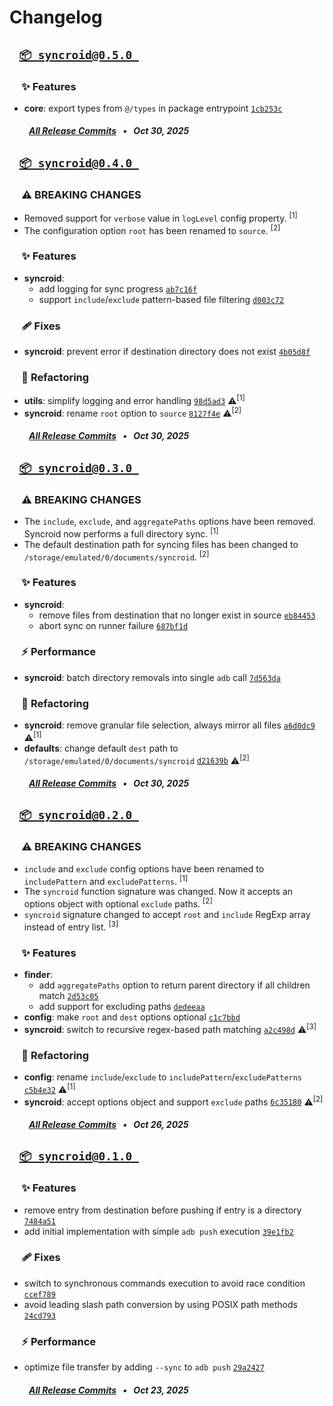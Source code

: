 # Changelog


## &ensp; [` 📦 syncroid@0.5.0  `](https://github.com/kh4f/syncroid/compare/syncroid@0.4.0...syncroid@0.5.0)

### &nbsp;&nbsp;&nbsp;&nbsp;&nbsp;✨ Features
- **core**: export types from `@/types` in package entrypoint [`1cb253c`](https://github.com/kh4f/syncroid/commit/1cb253c)

##### &emsp;&ensp;&nbsp;&nbsp; [_All Release Commits_](https://github.com/kh4f/syncroid/compare/syncroid@0.4.0...syncroid@0.5.0) &ensp;•&ensp; _Oct 30, 2025_


## &ensp; [` 📦 syncroid@0.4.0  `](https://github.com/kh4f/syncroid/compare/syncroid@0.3.0...syncroid@0.4.0)

### &nbsp;&nbsp;&nbsp;&nbsp;&nbsp;⚠️ BREAKING CHANGES
- Removed support for `verbose` value in `logLevel` config property. <sup>[1]</sup>
- The configuration option `root` has been renamed to `source`. <sup>[2]</sup>

### &nbsp;&nbsp;&nbsp;&nbsp;&nbsp;✨ Features
- **syncroid**: 
  - add logging for sync progress [`ab7c16f`](https://github.com/kh4f/syncroid/commit/ab7c16f)
  - support `include`/`exclude` pattern-based file filtering [`d003c72`](https://github.com/kh4f/syncroid/commit/d003c72)

### &nbsp;&nbsp;&nbsp;&nbsp;&nbsp;🩹 Fixes
- **syncroid**: prevent error if destination directory does not exist [`4b05d8f`](https://github.com/kh4f/syncroid/commit/4b05d8f)

### &nbsp;&nbsp;&nbsp;&nbsp;&nbsp;🚜 Refactoring
- **utils**: simplify logging and error handling [`98d5ad3`](https://github.com/kh4f/syncroid/commit/98d5ad3) ⚠️<sup>[1]</sup>
- **syncroid**: rename `root` option to `source` [`8127f4e`](https://github.com/kh4f/syncroid/commit/8127f4e) ⚠️<sup>[2]</sup>

##### &emsp;&ensp;&nbsp;&nbsp; [_All Release Commits_](https://github.com/kh4f/syncroid/compare/syncroid@0.3.0...syncroid@0.4.0) &ensp;•&ensp; _Oct 30, 2025_


## &ensp; [` 📦 syncroid@0.3.0  `](https://github.com/kh4f/syncroid/compare/syncroid@0.2.0...syncroid@0.3.0)

### &nbsp;&nbsp;&nbsp;&nbsp;&nbsp;⚠️ BREAKING CHANGES
- The `include`, `exclude`, and `aggregatePaths` options have been removed. Syncroid now performs a full directory sync. <sup>[1]</sup>
- The default destination path for syncing files has been changed to `/storage/emulated/0/documents/syncroid`. <sup>[2]</sup>

### &nbsp;&nbsp;&nbsp;&nbsp;&nbsp;✨ Features
- **syncroid**: 
  - remove files from destination that no longer exist in source [`eb84453`](https://github.com/kh4f/syncroid/commit/eb84453)
  - abort sync on runner failure [`687bf1d`](https://github.com/kh4f/syncroid/commit/687bf1d)

### &nbsp;&nbsp;&nbsp;&nbsp;&nbsp;⚡ Performance
- **syncroid**: batch directory removals into single `adb` call [`7d563da`](https://github.com/kh4f/syncroid/commit/7d563da)

### &nbsp;&nbsp;&nbsp;&nbsp;&nbsp;🚜 Refactoring
- **syncroid**: remove granular file selection, always mirror all files [`a6d0dc9`](https://github.com/kh4f/syncroid/commit/a6d0dc9) ⚠️<sup>[1]</sup>
- **defaults**: change default `dest` path to `/storage/emulated/0/documents/syncroid` [`d21639b`](https://github.com/kh4f/syncroid/commit/d21639b) ⚠️<sup>[2]</sup>

##### &emsp;&ensp;&nbsp;&nbsp; [_All Release Commits_](https://github.com/kh4f/syncroid/compare/syncroid@0.2.0...syncroid@0.3.0) &ensp;•&ensp; _Oct 30, 2025_


## &ensp; [` 📦 syncroid@0.2.0  `](https://github.com/kh4f/syncroid/compare/vite-plugin-syncroid@0.1.0...syncroid@0.2.0)

### &nbsp;&nbsp;&nbsp;&nbsp;&nbsp;⚠️ BREAKING CHANGES
- `include` and `exclude` config options have been renamed to `includePattern` and `excludePatterns`. <sup>[1]</sup>
- The `syncroid` function signature was changed. Now it accepts an options object with optional `exclude` paths. <sup>[2]</sup>
- `syncroid` signature changed to accept `root` and `include` RegExp array instead of entry list. <sup>[3]</sup>

### &nbsp;&nbsp;&nbsp;&nbsp;&nbsp;✨ Features
- **finder**: 
  - add `aggregatePaths` option to return parent directory if all children match [`2d53c05`](https://github.com/kh4f/syncroid/commit/2d53c05)
  - add support for excluding paths [`dedeeaa`](https://github.com/kh4f/syncroid/commit/dedeeaa)
- **config**: make `root` and `dest` options optional [`c1c7bbd`](https://github.com/kh4f/syncroid/commit/c1c7bbd)
- **syncroid**: switch to recursive regex-based path matching [`a2c498d`](https://github.com/kh4f/syncroid/commit/a2c498d) ⚠️<sup>[3]</sup>

### &nbsp;&nbsp;&nbsp;&nbsp;&nbsp;🚜 Refactoring
- **config**: rename `include`/`exclude` to `includePattern`/`excludePatterns` [`c5b4e32`](https://github.com/kh4f/syncroid/commit/c5b4e32) ⚠️<sup>[1]</sup>
- **syncroid**: accept options object and support `exclude` paths [`6c35180`](https://github.com/kh4f/syncroid/commit/6c35180) ⚠️<sup>[2]</sup>

##### &emsp;&ensp;&nbsp;&nbsp; [_All Release Commits_](https://github.com/kh4f/syncroid/compare/vite-plugin-syncroid@0.1.0...syncroid@0.2.0) &ensp;•&ensp; _Oct 26, 2025_


## &ensp; [` 📦 syncroid@0.1.0  `](https://github.com/kh4f/syncroid/commits/syncroid@0.1.0)

### &nbsp;&nbsp;&nbsp;&nbsp;&nbsp;✨ Features
- remove entry from destination before pushing if entry is a directory [`7484a51`](https://github.com/kh4f/syncroid/commit/7484a51)
- add initial implementation with simple `adb push` execution [`39e1fb2`](https://github.com/kh4f/syncroid/commit/39e1fb2)

### &nbsp;&nbsp;&nbsp;&nbsp;&nbsp;🩹 Fixes
- switch to synchronous commands execution to avoid race condition [`ccef789`](https://github.com/kh4f/syncroid/commit/ccef789)
- avoid leading slash path conversion by using POSIX path methods [`24cd793`](https://github.com/kh4f/syncroid/commit/24cd793)

### &nbsp;&nbsp;&nbsp;&nbsp;&nbsp;⚡ Performance
- optimize file transfer by adding `--sync` to `adb push` [`29a2427`](https://github.com/kh4f/syncroid/commit/29a2427)

##### &emsp;&ensp;&nbsp;&nbsp; [_All Release Commits_](https://github.com/kh4f/syncroid/commits/syncroid@0.1.0) &ensp;•&ensp; _Oct 23, 2025_